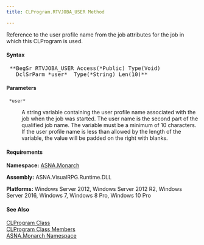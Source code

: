 ```yaml
---
title: CLProgram.RTVJOBA_USER Method

---
```


Reference to the user profile name from the job attributes for the job in which this CLProgram is used.

#### Syntax
<pre class="syntax"> **BegSr RTVJOBA_USER Access(*Public) Type(Void)
   DclSrParm *user*  Type(*String) Len(10)**       </pre>

#### Parameters
<dl>
        <dt>
          <code> *user* </code>
        </dt>
        <dd>

A string variable containing the user profile name associated with the job when the job was started. The user name is the second part of the qualified job name. The variable must be a minimum of 10 characters. If the user profile name is less than allowed by the length of the variable, the value will be padded on the right with blanks.
</dd>
</dl>

<!-- start -->

#### Requirements
**Namespace:** [ASNA.Monarch](monarch-namespace.html)

**Assembly:** ASNA.VisualRPG.Runtime.DLL 

**Platforms:** Windows Server 2012, Windows Server 2012 R2, Windows Server 2016, Windows 7, Windows 8 Pro, Windows 10 Pro
<!-- end -->

#### See Also
[CLProgram Class](clprogram-class.html) <br clear="none" /> [ CLProgram Class Members](clprogram-class-members.html) <br clear="none" /> [ASNA.Monarch Namespace](monarch-namespace.html) 
